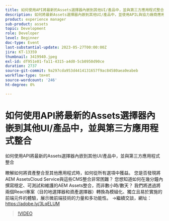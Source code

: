 ```yaml
---
title: 如何使用API將最新的Assets選擇器內嵌到其他UI/產品中，並與第三方應用程式整合
description: 如何將最新Assets選擇器內嵌到其他UI/產品中，並使用APIL與協力廠商應用程式整合，您在將資產整合到其他應用程式時，如何從所有選項中受益。 您是否發現將AEM AssetsCloud Service與這些CMS整合非常困難？ 您想知道如何在幾分鐘內撰寫穩定、可測試和維護的AEM Assets整合，而非數小時/數天？ 我們將透過將兩個React專案（目的地選擇器和資產選擇器）轉換為模組化、獨立且易於實施的前端元件的體驗，展示微前端技術的力量和多功能性。
product: experience manager
sub-product: assets
topic: Development
role: Developer
level: Beginner
doc-type: Event
last-substantial-update: 2023-05-27T00:00:00Z
jira: KT-13359
thumbnail: 3419940.jpeg
exl-id: df951e01-fa11-4315-a4d0-5cb0950d90ce
duration: 2737
source-git-commit: 9a297cda953d4414131657f9ac84580aea0eabeb
workflow-type: tm+mt
source-wordcount: '246'
ht-degree: 0%

---
```


# 如何使用API將最新的Assets選擇器內嵌到其他UI/產品中，並與第三方應用程式整合

如何使用API將最新的Assets選擇器內嵌到其他UI/產品中，並與第三方應用程式整合

瞭解如何將資產整合至其他應用程式時，如何從所有選項中獲益。 您是否發現將AEM AssetsCloud Service與這些CMS整合非常困難？ 您想知道如何在幾分鐘內撰寫穩定、可測試和維護的AEM Assets整合，而非數小時/數天？ 我們將透過將兩個React專案（目的地選擇器和資產選擇器）轉換為模組化、獨立且易於實施的前端元件的體驗，展示微前端技術的力量和多功能性。 →繼續交談，網址： https://adobe.ly/3LqELUM

>[!VIDEO](https://video.tv.adobe.com/v/3419940/?learn=on)
